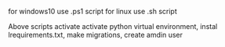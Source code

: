 for windows10 use .ps1 script
for linux use .sh script

Above scripts activate activate python virtual environment, instal lrequirements.txt, make migrations, create amdin user 
